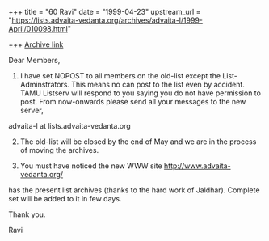 +++
title = "60 Ravi"
date = "1999-04-23"
upstream_url = "https://lists.advaita-vedanta.org/archives/advaita-l/1999-April/010098.html"

+++
[Archive link](https://lists.advaita-vedanta.org/archives/advaita-l/1999-April/010098.html)

Dear Members,

1) I have set NOPOST to all members on the old-list except
the List-Adminstrators. This means no can post to the list
even by accident. TAMU Listserv will respond to you saying
you do not have permission to post. From now-onwards please
send all your messages to the new server,

advaita-l at lists.advaita-vedanta.org


2) The old-list will be closed by the end of May
and we are in the process of moving the archives.

3) You must have noticed the new WWW site
http://www.advaita-vedanta.org/

has the present list archives (thanks to the hard work of
Jaldhar). Complete set will be added to it in few days.

Thank you.

Ravi

